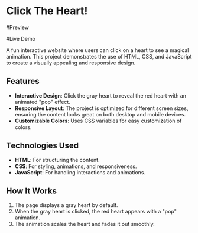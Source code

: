# Click The Heart!

#Preview

#Live Demo


A fun interactive website where users can click on a heart to see a magical animation. This project demonstrates the use of HTML, CSS, and JavaScript to create a visually appealing and responsive design.

## Features
- **Interactive Design**: Click the gray heart to reveal the red heart with an animated "pop" effect.
- **Responsive Layout**: The project is optimized for different screen sizes, ensuring the content looks great on both desktop and mobile devices.
- **Customizable Colors**: Uses CSS variables for easy customization of colors.

## Technologies Used
- **HTML**: For structuring the content.
- **CSS**: For styling, animations, and responsiveness.
- **JavaScript**: For handling interactions and animations.

## How It Works
1. The page displays a gray heart by default.
2. When the gray heart is clicked, the red heart appears with a "pop" animation.
3. The animation scales the heart and fades it out smoothly.

